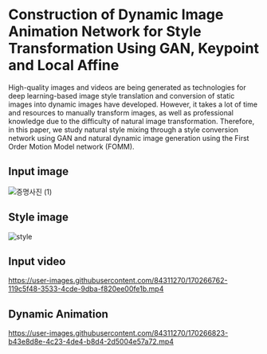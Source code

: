 # Construction of Dynamic Image Animation Network for Style Transformation Using GAN, Keypoint and Local Affine  
High-quality images and videos are being generated as technologies for deep learning-based image style translation and conversion of static images into dynamic images have developed. However, it takes a lot of time and resources to manually transform images, as well as professional knowledge due to the difficulty of natural image transformation. Therefore, in this paper, we study natural style mixing through a style conversion network using GAN and natural dynamic image generation using the First Order Motion Model network (FOMM).


## Input image  
![증명사진 (1)](https://user-images.githubusercontent.com/84311270/170266586-0f1f8f8a-7134-43c3-9afb-343e86745c7f.jpg)  

## Style image  
![style](https://user-images.githubusercontent.com/84311270/170266631-4cb81f3d-5e30-4fad-a777-65a8d5133ca2.png)  

## Input video
https://user-images.githubusercontent.com/84311270/170266762-119c5f48-3533-4cde-9dba-f820ee00fe1b.mp4  


## Dynamic Animation
https://user-images.githubusercontent.com/84311270/170266823-b43e8d8e-4c23-4de4-b8d4-2d5004e57a72.mp4
